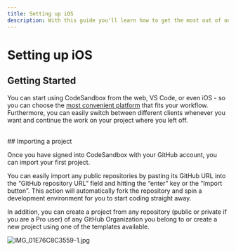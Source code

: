 ```yaml
---
title: Setting up iOS
description: With this guide you'll learn how to get the most out of our iOS integration
---
```


# Setting up iOS

## Getting Started

You can start using CodeSandbox from the web, VS Code, or even iOS - so you can choose the [most convenient platform](/learn/sandboxes/editors) that fits your workflow. Furthermore, you can easily switch between different clients whenever you want and continue the work on your project where you left off.

<br/>
## Importing a project

Once you have signed into CodeSandbox with your GitHub account, you can import your first project. 

You can easily import any public repositories by pasting its GitHub URL into the “GitHub repository URL” field and hitting the “enter” key or the “Import button”. This action will automatically fork the repository and spin a development environment for you to start coding straight away.

In addition, you can create a project from any repository (public or private if you are a Pro user) of any GitHub Organization you belong to or create a new project using one of the templates available.

![IMG_01E76C8C3559-1.jpg](../images/IMG_01E76C8C3559-1.jpg)